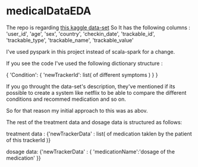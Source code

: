 # medicalDataEDA
The repo is regarding [this kaggle data-set](https://www.kaggle.com/flaredown/flaredown-autoimmune-symptom-tracker)
So It has the following columns :
'user_id', 'age', 'sex', 'country', 'checkin_date', 'trackable_id', 'trackable_type', 'trackable_name', 'trackable_value'

I've used pyspark in this project instead of scala-spark for a change.

If you see the code I've used the following dictionary structure :

{ 'Condition': { 'newTrackerId': list( of different symptoms ) } }

If you go throught the data-set's description, they've mentioned if its possible to create a system like netflix to be able to compare the different conditions and recommed medication and so on.

So for that reason my initial approach to this was as abov.

The rest of the treatment data and dosage data is structured as follows:

treatment data :
{'newTrackerData' : list( of medication taklen by the patient of this trackerId )}

dosage data:
{'newTrackerData' : { 'medicationName':'dosage of the medication' }}
